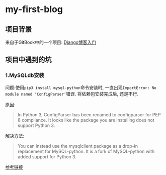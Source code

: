# my-first-blog

## 项目背景
来自于GitBook中的一个项目: [Django博客入门](https://www.gitbook.com/book/shenxgan/django/details)

## 项目中遇到的坑
### 1.MySQLdb安装
问题:使用`pip3 install mysql-python`命令安装时, 一直出现`ImportError: No module named 'ConfigParser'`错误. 将依赖包安装完成后, 还是不行. 

原因: 
> In Python 3, ConfigParser has been renamed to configparser for PEP 8 compliance. It looks like the package you are installing does not support Python 3.

解决方法: 
> You can instead use the mysqlclient package as a drop-in replacement for MySQL-python. It is a fork of MySQL-python with added support for Python 3.

[参考链接](http://stackoverflow.com/questions/14087598/python-3-importerror-no-module-named-configparser)
